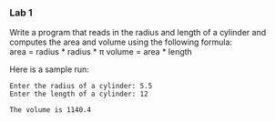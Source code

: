 ### Lab 1

Write a program that reads in the radius and length of a cylinder and computes the area and volume using the following formula:  
	area = radius * radius * π 
	volume = area * length  

Here is a sample run:  

	Enter the radius of a cylinder: 5.5 
	Enter the length of a cylinder: 12  

	The volume is 1140.4  

